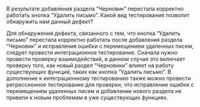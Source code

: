 В результате добавления раздела “Черновик” перестала корректно работать кнопка “Удалить письмо”. Какой вид тестирования позволит обнаружить нам данный дефект?

Для обнаружения дефекта, связанного с тем, что кнопка “Удалить письмо” перестала корректно работать после добавления раздела “Черновик” и исправления ошибки с перемещением удаленных писем, следует провести интеграционное тестирование. Сначала нужно провести проверку взаимодействий, в данном случае это включает проверку того, как новый раздел “Черновики” влияет на работу существующих функций, таких как кнопка “Удалить письмо”. В дополнение к интеграционному тестированию также можно провести регрессионное тестирование для проверки, что исправление ошибки с перемещением удаленных писем и добавление нового раздела не привели к новым проблемам в уже существующих функциях.
